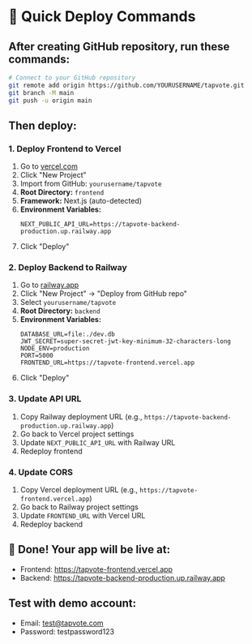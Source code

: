 # 🚀 Quick Deploy Commands

## After creating GitHub repository, run these commands:

```bash
# Connect to your GitHub repository
git remote add origin https://github.com/YOURUSERNAME/tapvote.git
git branch -M main
git push -u origin main
```

## Then deploy:

### 1. Deploy Frontend to Vercel
1. Go to [vercel.com](https://vercel.com)
2. Click "New Project"
3. Import from GitHub: `yourusername/tapvote`
4. **Root Directory:** `frontend`
5. **Framework:** Next.js (auto-detected)
6. **Environment Variables:**
   ```
   NEXT_PUBLIC_API_URL=https://tapvote-backend-production.up.railway.app
   ```
7. Click "Deploy"

### 2. Deploy Backend to Railway
1. Go to [railway.app](https://railway.app)
2. Click "New Project" → "Deploy from GitHub repo"
3. Select `yourusername/tapvote`
4. **Root Directory:** `backend`
5. **Environment Variables:**
   ```
   DATABASE_URL=file:./dev.db
   JWT_SECRET=super-secret-jwt-key-minimum-32-characters-long
   NODE_ENV=production
   PORT=5000
   FRONTEND_URL=https://tapvote-frontend.vercel.app
   ```
6. Click "Deploy"

### 3. Update API URL
1. Copy Railway deployment URL (e.g., `https://tapvote-backend-production.up.railway.app`)
2. Go back to Vercel project settings
3. Update `NEXT_PUBLIC_API_URL` with Railway URL
4. Redeploy frontend

### 4. Update CORS
1. Copy Vercel deployment URL (e.g., `https://tapvote-frontend.vercel.app`)
2. Go back to Railway project settings
3. Update `FRONTEND_URL` with Vercel URL
4. Redeploy backend

## 🎉 Done! Your app will be live at:
- Frontend: https://tapvote-frontend.vercel.app
- Backend: https://tapvote-backend-production.up.railway.app

## Test with demo account:
- Email: test@tapvote.com
- Password: testpassword123